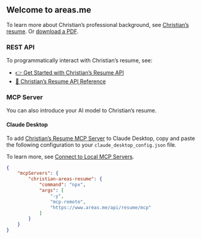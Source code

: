 ## Welcome to areas.me

To learn more about Christian’s professional background, see [Christian’s resume](https://www.areas.me). Or [download a PDF](https://www.areas.me/api/resume/d5a5e5dc-f2dd-4f5a-8745-0e835d9f26a5/pdf).

### REST API

To programmatically interact with Christian’s resume, see:

- [👉 Get Started with Christian’s Resume API](https://www.postman.com/areas-team/workspace/christians-resume-api/collection/19201670-6cc61b76-a3b5-4c18-9683-26498d04541c)
- [📖 Christian’s Resume API Reference](https://www.postman.com/areas-team/workspace/christians-resume-api/collection/19201670-7e1c4ea0-c638-4920-86bc-6ffaacf43629)

### MCP Server

You can also introduce your AI model to Christian’s resume.

#### Claude Desktop

To add [Christian’s Resume MCP Server](https://www.postman.com/areas-team/workspace/christians-resume-api/collection/689571741e32ba2fc7dd6e13) to Claude Desktop, copy and paste the following configuration to your `claude_desktop_config.json` file.

To learn more, see [Connect to Local MCP Servers](https://modelcontextprotocol.io/quickstart/user).

``` json
{
	"mcpServers": {
		"christian-areas-resume": {
			"command": "npx",
			"args": [
				"-y",
				"mcp-remote",
				"https://www.areas.me/api/resume/mcp"
			]
		}
	}
}
```
